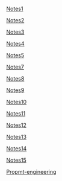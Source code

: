 [Notes1]()

[Notes2]()

[Notes3]()

[Notes4]()

[Notes5]()

[Notes7]()

[Notes8]()

[Notes9]()

[Notes10]()

[Notes11]()

[Notes12]()

[Notes13]()

[Notes14]()

[Notes15]()

[Propmt-engineering](code201notes/prompt-engineering.md)
